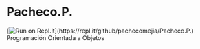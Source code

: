 # Pacheco.P.

[![Run on Repl.it](https://repl.it/badge/github/pachecomejia/Pacheco.P.)](https://repl.it/github/pachecomejia/Pacheco.P.)
Programación Orientada a Objetos
